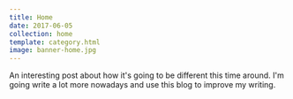 ```yaml
---
title: Home
date: 2017-06-05
collection: home
template: category.html
image: banner-home.jpg
---
```


An interesting post about how it's going to be different this time around. I'm going write a lot more nowadays and use this blog to improve my writing.